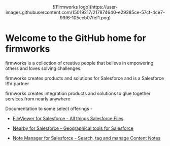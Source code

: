 <div style="text-align:center">![Firmworks logo](https://user-images.githubusercontent.com/15019217/217874640-e29385ce-57cf-4ce7-99f6-105ecb07fef1.png)</div>


# Welcome to the GitHub home for firmworks

firmworks is a collection of creative people that believe in empowering others and loves solving challenges.

firmworks creates products and solutions for Salesforce and is a Salesforce ISV partner

firmworks creates integration products and solutions to glue together services from nearly anywhere

Documentation to some select offerings -

- [FileViewer for Salesforce - All things Salesforce Files](https://firmworks.github.io/fileviewer/)
- [Nearby for Salesforce - Geographical tools for Salesforce](https://firmworks.github.io/nearby/)

- [Note Manager for Salesforce - Search, tag and manage Content Notes](https://firmworks.github.io/notemanager/)

